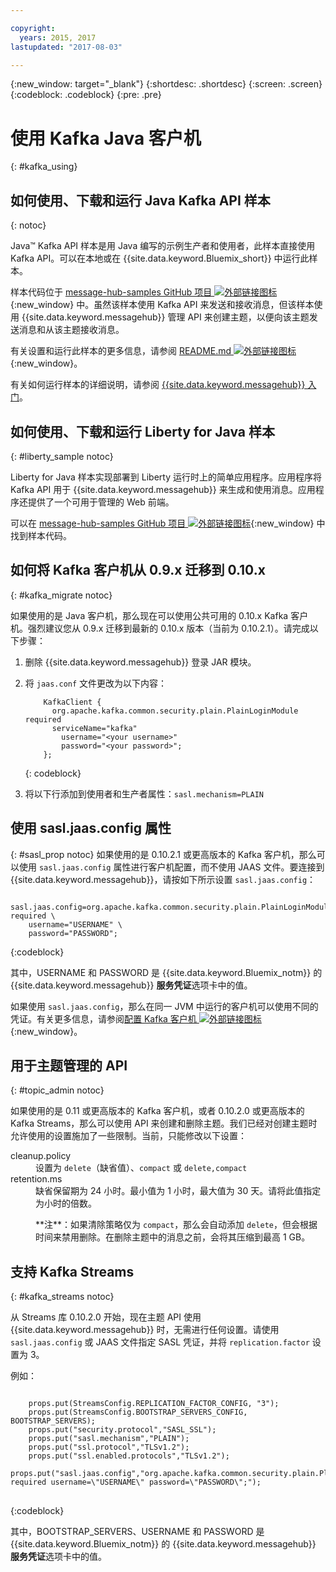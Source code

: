```yaml
---

copyright:
  years: 2015, 2017
lastupdated: "2017-08-03"

---
```


{:new_window: target="_blank"}
{:shortdesc: .shortdesc}
{:screen: .screen}
{:codeblock: .codeblock}
{:pre: .pre}

# 使用 Kafka Java 客户机
{: #kafka_using}

## 如何使用、下载和运行 Java Kafka API 样本
{: notoc}

Java&trade; Kafka API 样本是用 Java 编写的示例生产者和使用者，此样本直接使用 Kafka API。可以在本地或在 {{site.data.keyword.Bluemix_short}} 中运行此样本。

样本代码位于 [message-hub-samples GitHub 项目 ![外部链接图标](../../icons/launch-glyph.svg "外部链接图标")](https://github.com/ibm-messaging/message-hub-samples/tree/master/kafka-java-console-sample){:new_window} 中。虽然该样本使用 Kafka API 来发送和接收消息，但该样本使用 {{site.data.keyword.messagehub}} 管理 API 来创建主题，以便向该主题发送消息和从该主题接收消息。

有关设置和运行此样本的更多信息，请参阅 [README.md ![外部链接图标](../../icons/launch-glyph.svg "外部链接图标")](https://github.com/ibm-messaging/message-hub-samples/tree/master/kafka-java-console-sample){:new_window}。

有关如何运行样本的详细说明，请参阅 [{{site.data.keyword.messagehub}} 入门](/docs/services/MessageHub/index.html#getting_started_steps)。

## 如何使用、下载和运行 Liberty for Java 样本
{: #liberty_sample notoc}

Liberty for Java 样本实现部署到 Liberty 运行时上的简单应用程序。应用程序将 Kafka API 用于 {{site.data.keyword.messagehub}} 来生成和使用消息。应用程序还提供了一个可用于管理的 Web 前端。

可以在 [message-hub-samples GitHub 项目 ![外部链接图标](../../icons/launch-glyph.svg "外部链接图标")](https://github.com/ibm-messaging/message-hub-samples/tree/master/kafka-java-liberty-sample){:new_window} 中找到样本代码。

## 如何将 Kafka 客户机从 0.9.x 迁移到 0.10.x
{: #kafka_migrate notoc}


如果使用的是 Java 客户机，那么现在可以使用公共可用的 0.10.x Kafka 客户机。强烈建议您从 0.9.x 迁移到最新的 0.10.x 版本（当前为 0.10.2.1）。请完成以下步骤：

1. 删除 {{site.data.keyword.messagehub}} 登录 JAR 模块。
2. 将 <code>jaas.conf</code> 文件更改为以下内容：
    ```
        KafkaClient {
          org.apache.kafka.common.security.plain.PlainLoginModule required
          serviceName="kafka"
            username="<your username>"
            password="<your password>";
        };
    ```
    {: codeblock}

3. 将以下行添加到使用者和生产者属性：<code>sasl.mechanism=PLAIN</code>


## 使用 sasl.jaas.config 属性
{: #sasl_prop notoc}
如果使用的是 0.10.2.1 或更高版本的 Kafka 客户机，那么可以使用 <code>sasl.jaas.config</code> 属性进行客户机配置，而不使用 JAAS 文件。要连接到 {{site.data.keyword.messagehub}}，请按如下所示设置 <code>sasl.jaas.config</code>：
<pre>
<code>    sasl.jaas.config=org.apache.kafka.common.security.plain.PlainLoginModule required \
    username="USERNAME" \
    password="PASSWORD";</code>
</pre>
{:codeblock}

其中，USERNAME 和 PASSWORD 是 {{site.data.keyword.Bluemix_notm}} 的 {{site.data.keyword.messagehub}} **服务凭证**选项卡中的值。

如果使用 <code>sasl.jaas.config</code>，那么在同一 JVM 中运行的客户机可以使用不同的凭证。有关更多信息，请参阅[配置 Kafka 客户机 ![外部链接图标](../../icons/launch-glyph.svg "外部链接图标")](http://kafka.apache.org/documentation/#security_sasl_plain_clientconfig){:new_window}。

## 用于主题管理的 API
{: #topic_admin notoc}

如果使用的是 0.11 或更高版本的 Kafka 客户机，或者 0.10.2.0 或更高版本的 Kafka Streams，那么可以使用 API 来创建和删除主题。我们已经对创建主题时允许使用的设置施加了一些限制。当前，只能修改以下设置：

<dl>
<dt>cleanup.policy</dt>
<dd>设置为 <code>delete</code>（缺省值）、<code>compact</code> 或 <code>delete,compact</code></dd>
<dt>retention.ms</dt>
<dd>缺省保留期为 24 小时。最小值为 1 小时，最大值为 30 天。请将此值指定为小时的倍数。

<p>**注**：如果清除策略仅为 <code>compact</code>，那么会自动添加 <code>delete</code>，但会根据时间来禁用删除。在删除主题中的消息之前，会将其压缩到最高 1 GB。</p>
</dd>
</dl>

## 支持 Kafka Streams
{: #kafka_streams notoc}

从 Streams 库 0.10.2.0 开始，现在主题 API 使用 {{site.data.keyword.messagehub}} 时，无需进行任何设置。请使用 <code>sasl.jaas.config</code> 或 JAAS 文件指定 SASL 凭证，并将 <code>replication.factor</code> 设置为 3。

例如：

<pre>
<code>
    props.put(StreamsConfig.REPLICATION_FACTOR_CONFIG, "3");
    props.put(StreamsConfig.BOOTSTRAP_SERVERS_CONFIG, BOOTSTRAP_SERVERS);
    props.put("security.protocol","SASL_SSL");
    props.put("sasl.mechanism","PLAIN");
    props.put("ssl.protocol","TLSv1.2");
    props.put("ssl.enabled.protocols","TLSv1.2");
    props.put("sasl.jaas.config","org.apache.kafka.common.security.plain.PlainLoginModule required username=\"USERNAME\" password=\"PASSWORD\";");
</code>
</pre>
{:codeblock}

其中，BOOTSTRAP_SERVERS、USERNAME 和 PASSWORD 是 {{site.data.keyword.Bluemix_notm}} 的 {{site.data.keyword.messagehub}} **服务凭证**选项卡中的值。

<!--
new topic that includes content from existing topics about samples and migration
-->
